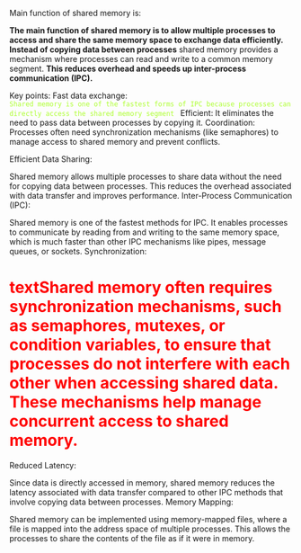 Main function of shared memory is:

****The main function of shared memory is to allow multiple processes to access and share the same memory space to exchange data efficiently.
Instead of copying data between processes****
shared memory provides a mechanism where processes can read and write to a common memory segment. **This reduces overhead and speeds up inter-process communication (IPC).**

Key points:
Fast data exchange: <code style =" color:greenyellow"> Shared memory is one of the fastest forms of IPC because processes can directly access the shared memory segment </code>
Efficient: It eliminates the need to pass data between processes by copying it.
Coordination: Processes often need synchronization mechanisms (like semaphores) to manage access to shared memory and prevent conflicts.

Efficient Data Sharing:

Shared memory allows multiple processes to share data without the need for copying data between processes. This reduces the overhead associated with data transfer and improves performance.
Inter-Process Communication (IPC):

Shared memory is one of the fastest methods for IPC. It enables processes to communicate by reading from and writing to the same memory space, which is much faster than other IPC mechanisms like pipes, message queues, or sockets.
Synchronization:

<h1 style="color: red">textShared memory often requires synchronization mechanisms, such as semaphores, mutexes, or condition variables, to ensure that processes do not interfere with each other when accessing shared data. These mechanisms help manage concurrent access to shared memory.</h1> 
Reduced Latency:

Since data is directly accessed in memory, shared memory reduces the latency associated with data transfer compared to other IPC methods that involve copying data between processes.
Memory Mapping:

Shared memory can be implemented using memory-mapped files, where a file is mapped into the address space of multiple processes. This allows the processes to share the contents of the file as if it were in memory.



